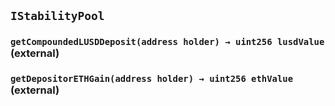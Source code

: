 ## `IStabilityPool`






### `getCompoundedLUSDDeposit(address holder) → uint256 lusdValue` (external)





### `getDepositorETHGain(address holder) → uint256 ethValue` (external)








